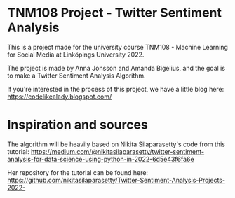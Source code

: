 # TNM108 Project - Twitter Sentiment Analysis
This is a project made for the university course TNM108 - Machine Learning for Social Media at Linköpings University 2022. 

The project is made by Anna Jonsson and Amanda Bigelius, and the goal is to make a Twitter Sentiment Analysis Algorithm.

If you're interested in the process of this project, we have a little blog here: https://codelikealady.blogspot.com/ 

# Inspiration and sources
The algorithm will be heavily based on Nikita Silaparasetty's code from this tutorial:
https://medium.com/@nikitasilaparasetty/twitter-sentiment-analysis-for-data-science-using-python-in-2022-6d5e43f6fa6e

Her repository for the tutorial can be found here:
https://github.com/nikitasilaparasetty/Twitter-Sentiment-Analysis-Projects-2022-



